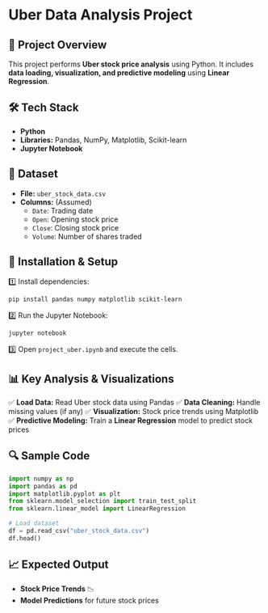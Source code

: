 # Uber Data Analysis Project

## 📌 Project Overview
This project performs **Uber stock price analysis** using Python. It includes **data loading, visualization, and predictive modeling** using **Linear Regression**.

## 🛠️ Tech Stack
- **Python**
- **Libraries:** Pandas, NumPy, Matplotlib, Scikit-learn
- **Jupyter Notebook**

## 📂 Dataset
- **File:** `uber_stock_data.csv`
- **Columns:** (Assumed)
  - `Date`: Trading date
  - `Open`: Opening stock price
  - `Close`: Closing stock price
  - `Volume`: Number of shares traded

## 📑 Installation & Setup
1️⃣ Install dependencies:
```bash
pip install pandas numpy matplotlib scikit-learn
```
2️⃣ Run the Jupyter Notebook:
```bash
jupyter notebook
```
3️⃣ Open `project_uber.ipynb` and execute the cells.

## 📊 Key Analysis & Visualizations
✅ **Load Data:** Read Uber stock data using Pandas
✅ **Data Cleaning:** Handle missing values (if any)
✅ **Visualization:** Stock price trends using Matplotlib
✅ **Predictive Modeling:** Train a **Linear Regression** model to predict stock prices

## 🔍 Sample Code
```python
import numpy as np
import pandas as pd
import matplotlib.pyplot as plt
from sklearn.model_selection import train_test_split
from sklearn.linear_model import LinearRegression

# Load dataset
df = pd.read_csv("uber_stock_data.csv")
df.head()
```

## 📈 Expected Output
- **Stock Price Trends** 📉
- **Model Predictions** for future stock prices 


